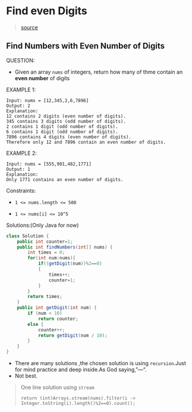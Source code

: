 # Find even Digits

> [source](https://leetcode.com/explore/learn/card/fun-with-arrays/521/introduction/3237)

## Find Numbers with Even Number of Digits

QUESTION:

-  Given an array `nums` of integers, return how many of thme contain an __even number__ of digits

EXAMPLE 1:

```shell
Input: nums = [12,345,2,6,7896]
Output: 2
Explanation: 
12 contains 2 digits (even number of digits). 
345 contains 3 digits (odd number of digits). 
2 contains 1 digit (odd number of digits). 
6 contains 1 digit (odd number of digits). 
7896 contains 4 digits (even number of digits). 
Therefore only 12 and 7896 contain an even number of digits.
```

EXAMPLE 2:

```shel
Input: nums = [555,901,482,1771]
Output: 1 
Explanation: 
Only 1771 contains an even number of digits.
```

Constraints:

- `1 <= nums.length <= 500`

- `1 <= nums[i] <= 10^5`



Solutions:(Only Java for now)

```java
class Solution {
    public int counter=1;
    public int findNumbers(int[] nums) {
        int times = 0;
        for(int num:nums){
            if((getDigit(num))%2==0)
            {
                times++;
                counter=1;
            }
        }
        return times;
    }
    public int getDigit(int num) {
        if (num < 10)
            return counter;
        else {
            counter++;
            return getDigit(num / 10);
        }
    }
}
```

- There are many solutions ,the chosen solution is using `recursion`.Just for mind practice and deep inside.As God saying,”—“.
- Not best.

> One line solution using `stream`
>
> `return (int)Arrays.stream(nums).filter(i -> Integer.toString(i).length()%2==0).count();`

